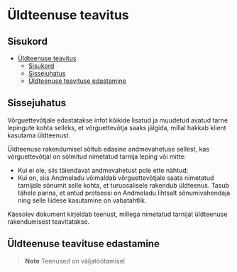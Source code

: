 # Üldteenuse teavitus

## Sisukord

- [Üldteenuse teavitus](#üldteenuse-teavitus)
  - [Sisukord](#sisukord)
  - [Sissejuhatus](#sissejuhatus)
  - [Üldteenuse teavituse edastamine](#üldteenuse-teavituse-edastamine)

## Sissejuhatus

Võrguettevõtjale edastatakse infot kõikide lisatud ja muudetud avatud tarne lepingute kohta selleks, et võrguettevõtja saaks jälgida, millal hakkab klient kasutama üldteenust.

Üldteenuse rakendumisel sõltub edasine andmevahetuse sellest, kas võrguettevõtjal on sõlmitud nimetatud tarnija leping või mitte:

- Kui ei ole, siis täiendavat andmevahetust pole ette nähtud;
- Kui on, siis Andmeladu võimaldab võrguettevõtjale saata nimetatud tarnijale sõnumit selle kohta, et turuosalisele rakendub üldteenus. Tasub tähele panna, et antud protsessi on Andmeladu lihtsalt sõnumivahendaja ning selle liidese kasutamine on vabatahtlik.

Käesolev dokument kirjeldab teenust, millega nimetatud tarnijat üldteenuse rakendumisest teavitatakse.

## Üldteenuse teavituse edastamine

> **Note**
> Teenused on väljatöötamisel
